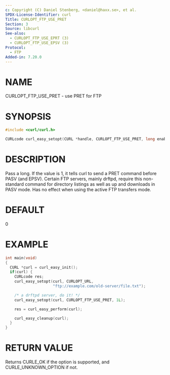 ```yaml
---
c: Copyright (C) Daniel Stenberg, <daniel@haxx.se>, et al.
SPDX-License-Identifier: curl
Title: CURLOPT_FTP_USE_PRET
Section: 3
Source: libcurl
See-also:
  - CURLOPT_FTP_USE_EPRT (3)
  - CURLOPT_FTP_USE_EPSV (3)
Protocol:
  - FTP
Added-in: 7.20.0
---
```


# NAME

CURLOPT_FTP_USE_PRET - use PRET for FTP

# SYNOPSIS

~~~c
#include <curl/curl.h>

CURLcode curl_easy_setopt(CURL *handle, CURLOPT_FTP_USE_PRET, long enable);
~~~

# DESCRIPTION

Pass a long. If the value is 1, it tells curl to send a PRET command before
PASV (and EPSV). Certain FTP servers, mainly drftpd, require this non-standard
command for directory listings as well as up and downloads in PASV mode. Has
no effect when using the active FTP transfers mode.

# DEFAULT

0

# EXAMPLE

~~~c
int main(void)
{
  CURL *curl = curl_easy_init();
  if(curl) {
    CURLcode res;
    curl_easy_setopt(curl, CURLOPT_URL,
                     "ftp://example.com/old-server/file.txt");

    /* a drftpd server, do it! */
    curl_easy_setopt(curl, CURLOPT_FTP_USE_PRET, 1L);

    res = curl_easy_perform(curl);

    curl_easy_cleanup(curl);
  }
}
~~~

# RETURN VALUE

Returns CURLE_OK if the option is supported, and CURLE_UNKNOWN_OPTION if not.
